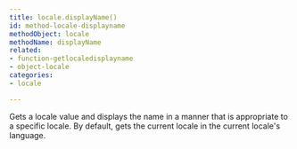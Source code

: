 ```yaml
---
title: locale.displayName()
id: method-locale-displayname
methodObject: locale
methodName: displayName
related:
- function-getlocaledisplayname
- object-locale
categories:
- locale

---
```


Gets a locale value and displays the name in a manner
        that is appropriate to a specific locale. By default,
        gets the current locale in the current locale's language.